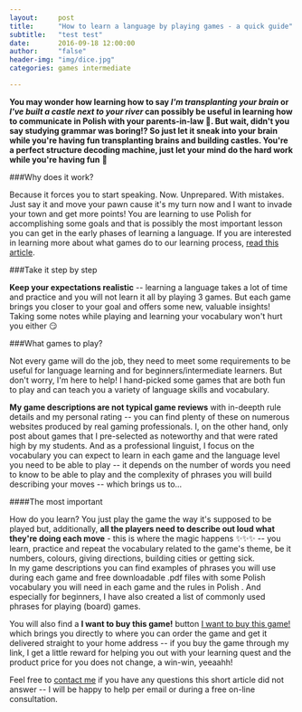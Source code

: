 ```yaml
---
layout:     post
title:      "How to learn a language by playing games - a quick guide"
subtitle:   "test test"
date:       2016-09-18 12:00:00
author:     "false"
header-img: "img/dice.jpg"
categories: games intermediate

---
```


<b>You may wonder how learning how to say *I'm transplanting your brain* or *I've built a castle next to your river* can possibly be useful in learning how to communicate in Polish with your parents-in-law 🤔. But wait, didn't you say studying grammar was boring⁉ So just let it sneak into your brain while you're having fun transplanting brains and building castles. You're a perfect structure decoding machine, just let your mind do the hard work while you're having fun</b> 🤹


###Why does it work?


Because it forces you to start speaking. Now. Unprepared. With mistakes. Just say it and move your pawn cause it's my turn now and I want to invade your town and get more points! You are learning to use Polish for accomplishing some goals and that is possibly the most important lesson you can get in the early phases of learning a language. If you are interested in learning more about what games do to our learning process, [read this article](https://www.google.com).


###Take it step by step

**Keep your expectations realistic** -- learning a language takes a lot of time and practice and you will not learn it all by playing 3 games. But each game brings you closer to your goal and offers some new, valuable insights!
Taking some notes while playing and learning your vocabulary won't hurt you either 😏


###What games to play?

Not every game will do the job, they need to meet some requirements to be useful for language learning and for beginners/intermediate learners. But don't worry, I'm here to help! I hand-picked some games that are both fun to play and can teach you a variety of language skills and vocabulary.

**My game descriptions are not typical game reviews** with in-deepth rule details and my personal rating -- you can find plenty of these on numerous websites produced by real gaming professionals. I, on the other hand, only post about games that I pre-selected as noteworthy and that were rated high by my students. And as a professional linguist, I focus on the vocabulary you can expect to learn in each game <i class="fa fa-2x fa-commenting-o fa-fw wow bounceIn text-primary" aria-hidden="true"></i> and the language level you need to be able to play <i class="fa fa-2x fa-sort-amount-asc fa-fw wow bounceIn text-primary" aria-hidden="true"></i> -- it depends on the number of words you need to know to be able to play and the complexity of phrases you will build describing your moves -- which brings us to...


####The most important

How do you learn? You just play the game the way it's supposed to be played but, additionally,  **all the players need to describe out loud what they're doing each move** - this is where the magic happens ✨✨✨ -- you learn, practice and repeat the vocabulary related to the game's theme, be it numbers, colours, giving directions, building cities or getting sick. 
<br> In my game descriptions you can find examples of phrases you will use during each game <i class="fa fa-2x fa-commenting fa-fw wow bounceIn text-primary" aria-hidden="true"></i> and free downloadable .pdf files with some Polish vocabulary you will need in each game and the rules in Polish <i class="fa fa-2x fa-download fa-fw wow bounceIn text-primary" aria-hidden="true"></i>. And especially for beginners, I have also created a list of commonly used phrases for playing (board) games.

You will also find a **I want to buy this game!** button  <a href="#contact" class="btn btn-outline btn-xl page-scroll">I want to buy this game!</a> which brings you directly to where you can order the game and get it delivered straight to your home address -- if you buy the game through my link, I get a little reward for helping you out with your learning quest and the product price for you does not change, a win-win, yeeaahh! 


Feel free to [contact me](https://www.google.com) if you have any questions this short article did not answer -- I will be happy to help per email or during a free on-line consultation.












